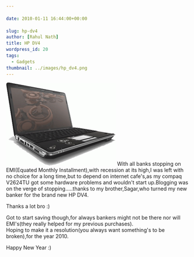 ```yaml
---
  
date: 2010-01-11 16:44:00+00:00

slug: hp-dv4
author: [Rahul Nath]
title: HP DV4
wordpress_id: 20
tags:
  - Gadgets
thumbnail: ../images/hp_dv4.png
---
```


<img class="left" alt="hp_dv4" src="../images/hp_dv4.png" />  
With all banks stopping on EMI(Equated Monthly Installment),with recession at its high,I was left with no choice for a long time,but to depend on internet cafe's,as my compaq V2624TU got some hardware problems and wouldn't start up.Blogging was on the verge of stopping.....thanks to my brother,Sagar,who turned my new banker for the brand new HP DV4.  
  
Thanks a lot bro :)  
  
Got to start saving though,for always bankers might not be there nor will EMI's(they really helped for my previous purchases).  
Hoping to make it a resolution(you always want something's to be broken),for the year 2010.  
  
Happy New Year :)
